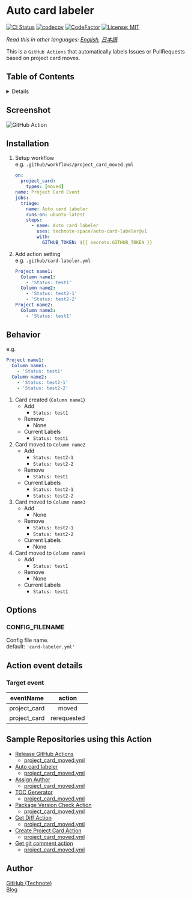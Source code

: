# Auto card labeler

[![CI Status](https://github.com/technote-space/auto-card-labeler/workflows/CI/badge.svg)](https://github.com/technote-space/auto-card-labeler/actions)
[![codecov](https://codecov.io/gh/technote-space/auto-card-labeler/branch/master/graph/badge.svg)](https://codecov.io/gh/technote-space/auto-card-labeler)
[![CodeFactor](https://www.codefactor.io/repository/github/technote-space/auto-card-labeler/badge)](https://www.codefactor.io/repository/github/technote-space/auto-card-labeler)
[![License: MIT](https://img.shields.io/badge/License-MIT-blue.svg)](https://github.com/technote-space/auto-card-labeler/blob/master/LICENSE)

*Read this in other languages: [English](README.md), [日本語](README.ja.md).*

This is a `GitHub Actions` that automatically labels Issues or PullRequests based on project card moves.

## Table of Contents

<!-- START doctoc generated TOC please keep comment here to allow auto update -->
<!-- DON'T EDIT THIS SECTION, INSTEAD RE-RUN doctoc TO UPDATE -->
<details>
<summary>Details</summary>

- [Screenshot](#screenshot)
- [Installation](#installation)
- [Behavior](#behavior)
- [Options](#options)
  - [CONFIG_FILENAME](#config_filename)
- [Action event details](#action-event-details)
  - [Target event](#target-event)
- [Sample Repositories using this Action](#sample-repositories-using-this-action)
- [Author](#author)

</details>
<!-- END doctoc generated TOC please keep comment here to allow auto update -->

## Screenshot
![GitHub Action](https://raw.githubusercontent.com/technote-space/auto-card-labeler/images/screenshot.gif)

## Installation
1. Setup workflow  
   e.g. `.github/workflows/project_card_moved.yml`
   ```yaml
   on:
     project_card:
       types: [moved]
   name: Project Card Event
   jobs:
     triage:
       name: Auto card labeler
       runs-on: ubuntu-latest
       steps:
         - name: Auto card labeler
           uses: technote-space/auto-card-labeler@v1
           with:
             GITHUB_TOKEN: ${{ secrets.GITHUB_TOKEN }}
   ```
1. Add action setting  
   e.g. `.github/card-labeler.yml`
   ```yaml
   Project name1:
     Column name1:
       - 'Status: test1'
     Column name2:
       - 'Status: test2-1'
       - 'Status: test2-2'
   Project name2:
     Column name3:
       - 'Status: test1'
   ```

## Behavior
e.g.
```yaml
Project name1:
  Column name1:
    - 'Status: test1'
  Column name2:
    - 'Status: test2-1'
    - 'Status: test2-2'
```
1. Card created (`Column name1`)
   - Add
     - `Status: test1`
   - Remove
     - None
   - Current Labels
     - `Status: test1`
1. Card moved to `Column name2`
   - Add
     - `Status: test2-1`
     - `Status: test2-2`
   - Remove
     - `Status: test1`
   - Current Labels
     - `Status: test2-1`
     - `Status: test2-2`
1. Card moved to `Column name3`
   - Add
     - None
   - Remove
     - `Status: test2-1`
     - `Status: test2-2`
   - Current Labels
     - None
1. Card moved to `Column name1`
   - Add
     - `Status: test1`
   - Remove
     - None
   - Current Labels
     - `Status: test1`

## Options
### CONFIG_FILENAME
Config file name.  
default: `'card-labeler.yml'`

## Action event details
### Target event
| eventName | action |
|:---:|:---:|
|project_card|moved|
|project_card|rerequested|

## Sample Repositories using this Action
- [Release GitHub Actions](https://github.com/technote-space/release-github-actions)
  - [project_card_moved.yml](https://github.com/technote-space/release-github-actions/blob/master/.github/workflows/project_card_moved.yml)
- [Auto card labeler](https://github.com/technote-space/auto-card-labeler)
  - [project_card_moved.yml](https://github.com/technote-space/auto-card-labeler/blob/master/.github/workflows/project_card_moved.yml)
- [Assign Author](https://github.com/technote-space/assign-author)
  - [project_card_moved.yml](https://github.com/technote-space/assign-author/blob/master/.github/workflows/project_card_moved.yml)
- [TOC Generator](https://github.com/technote-space/toc-generator)
  - [project_card_moved.yml](https://github.com/technote-space/toc-generator/blob/master/.github/workflows/project_card_moved.yml)
- [Package Version Check Action](https://github.com/technote-space/package-version-check-action)
  - [project_card_moved.yml](https://github.com/technote-space/package-version-check-action/blob/master/.github/workflows/project_card_moved.yml)
- [Get Diff Action](https://github.com/technote-space/get-diff-action)
  - [project_card_moved.yml](https://github.com/technote-space/get-diff-action/blob/master/.github/workflows/project_card_moved.yml)
- [Create Project Card Action](https://github.com/technote-space/create-project-card-action)
  - [project_card_moved.yml](https://github.com/technote-space/create-project-card-action/blob/master/.github/workflows/project_card_moved.yml)
- [Get git comment action](https://github.com/technote-space/get-git-comment-action)
  - [project_card_moved.yml](https://github.com/technote-space/get-git-comment-action/blob/master/.github/workflows/project_card_moved.yml)

## Author
[GitHub (Technote)](https://github.com/technote-space)  
[Blog](https://technote.space)
